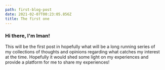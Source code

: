 ```yaml
---
path: first-blog-post
date: 2021-02-07T00:23:05.856Z
title: The first one
---
```


<h3> Hi there, I'm Iman! </h3>

<p> This will be the first post in hopefully what will be a long running series of my collections of thoughts and opinions regarding what catches my interest at the time. Hopefully it would shed some light on my experiences and provide a platform for me to share my experiences! </p>
